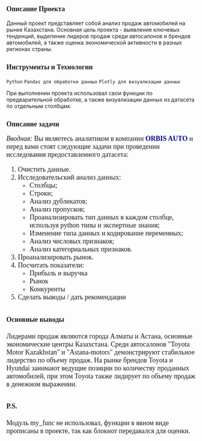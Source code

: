 ## <font face='liberation serif' size=4>Описание Проекта</font>

Данный проект представляет собой анализ продаж автомобилей на рынке Казахстана. Основная цель проекта - выявление ключевых тенденций, выделение лидеров продаж среди автосалонов и брендов автомобилей, а также оценка экономической активности в разных регионах страны.

## <font face='liberation serif' size=4>Инструменты и Технологии</font> 
`Python` `Pandas для обработки данных` `Plotly для визуализации данных`

При выполнении проекта использовал свои функции по предварительной обработке, а также визуализации данных из датасета по отдельным столбцам.

## <font face='liberation serif' size=4>Описание задачи</font>

<font face='liberation serif' size=4>*Вводная:* Вы являетесь аналитиком в компании <font color='darkblue'><b>ORBIS AUTO</b></font> и перед вами стоят следующие задачи при проведении исследования предоставленного датасета:

<font face='liberation serif' size=4>
    
1. Очистить данные.
2. Исследовательский анализ данных:
    - Столбцы;
    - Строки;
    - Анализ дубликатов;
    - Анализ пропусков;
    - Проанализировать тип данных в каждом столбце, используя python типы и экспертные знания; 
    - Изменение типа данных и кодирование переменных;
    - Анализ числовых признаков;
    - Анализ категориальных признаков.
3. Проанализировать рынок.
4. Посчитать показатели:
    - Прибыль и выручка
    - Рынок
    - Конкуренты
5. Сделать выводы / дать рекомендации</font>


## <font face='liberation serif' size=4>Основные выводы</font> 

Лидерами продаж являются города Алматы и Астана, основные экономические центры Казахстана.
Среди автосалонов "Toyota Motor Kazakhstan" и "Astana-motors" демонстрируют стабильное лидерство по объему продаж.
На рынке брендов Toyota и Hyundai занимают ведущие позиции по количеству проданных автомобилей, при этом Toyota также лидирует по объему продаж в денежном выражении.

## <font face='liberation serif' size=4>P.S.</font>
Модуль my_func не использовал, функции в явном виде прописаны в проекте, так как блокнот передавался для оценки. 

